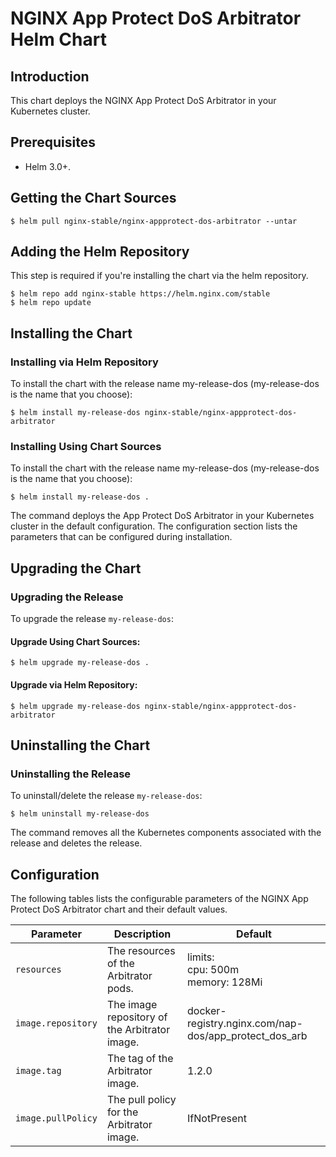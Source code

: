 # NGINX App Protect DoS Arbitrator Helm Chart

## Introduction

This chart deploys the NGINX App Protect DoS Arbitrator in your Kubernetes cluster.

## Prerequisites

  - Helm 3.0+.

## Getting the Chart Sources

```console
$ helm pull nginx-stable/nginx-appprotect-dos-arbitrator --untar
```

## Adding the Helm Repository

This step is required if you're installing the chart via the helm repository.

```console
$ helm repo add nginx-stable https://helm.nginx.com/stable
$ helm repo update
```

## Installing the Chart

### Installing via Helm Repository

To install the chart with the release name my-release-dos (my-release-dos is the name that you choose):

```console
$ helm install my-release-dos nginx-stable/nginx-appprotect-dos-arbitrator
```

### Installing Using Chart Sources

To install the chart with the release name my-release-dos (my-release-dos is the name that you choose):

```console
$ helm install my-release-dos .
```

The command deploys the App Protect DoS Arbitrator in your Kubernetes cluster in the default configuration. The configuration section lists the parameters that can be configured during installation.

## Upgrading the Chart

### Upgrading the Release

To upgrade the release `my-release-dos`:

#### Upgrade Using Chart Sources:

```console
$ helm upgrade my-release-dos .
```

#### Upgrade via Helm Repository:

```console
$ helm upgrade my-release-dos nginx-stable/nginx-appprotect-dos-arbitrator
```

## Uninstalling the Chart

### Uninstalling the Release

To uninstall/delete the release `my-release-dos`:

```console
$ helm uninstall my-release-dos
```

The command removes all the Kubernetes components associated with the release and deletes the release.

## Configuration

The following tables lists the configurable parameters of the NGINX App Protect DoS Arbitrator chart and their default values.

Parameter | Description | Default
--- | --- | ---
`resources` | The resources of the Arbitrator pods. | limits:<br>cpu: 500m<br>memory: 128Mi
`image.repository` | The image repository of the Arbitrator image. | docker-registry.nginx.com/nap-dos/app_protect_dos_arb
`image.tag` | The tag of the Arbitrator image. | 1.2.0
`image.pullPolicy` | The pull policy for the Arbitrator image. | IfNotPresent
